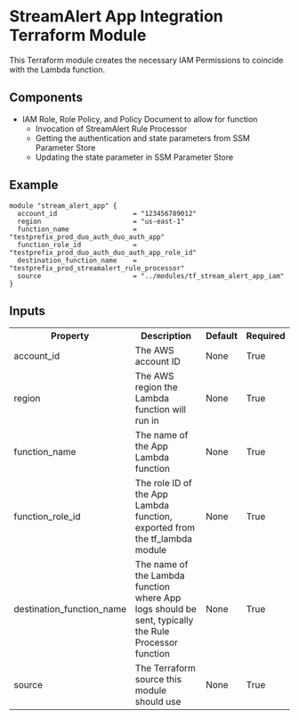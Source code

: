 # StreamAlert App Integration Terraform Module
This Terraform module creates the necessary IAM Permissions to coincide with the Lambda function.

## Components
* IAM Role, Role Policy, and Policy Document to allow for function
  * Invocation of StreamAlert Rule Processor
  * Getting the authentication and state parameters from SSM Parameter Store
  * Updating the state parameter in SSM Parameter Store

## Example
```hcl
module "stream_alert_app" {
  account_id                   = "123456789012"
  region                       = "us-east-1"
  function_name                = "testprefix_prod_duo_auth_duo_auth_app"
  function_role_id             = "testprefix_prod_duo_auth_duo_auth_app_role_id"
  destination_function_name    = "testprefix_prod_streamalert_rule_processor"
  source                       = "../modules/tf_stream_alert_app_iam"
}
```

## Inputs
<table>
  <tr>
    <th>Property</th>
    <th>Description</th>
    <th>Default</th>
    <th>Required</th>
  </tr>
  <tr>
    <td>account_id</td>
    <td>The AWS account ID</td>
    <td>None</td>
    <td>True</td>
  </tr>
  <tr>
    <td>region</td>
    <td>The AWS region the Lambda function will run in</td>
    <td>None</td>
    <td>True</td>
  </tr>
  <tr>
    <td>function_name</td>
    <td>The name of the App Lambda function</td>
    <td>None</td>
    <td>True</td>
  </tr>
  <tr>
    <td>function_role_id</td>
    <td>The role ID of the App Lambda function, exported from the tf_lambda module</td>
    <td>None</td>
    <td>True</td>
  </tr>
  <tr>
    <td>destination_function_name</td>
    <td>The name of the Lambda function where App logs should be sent, typically the Rule Processor function</td>
    <td>None</td>
    <td>True</td>
  </tr>
  <tr>
    <td>source</td>
    <td>The Terraform source this module should use</td>
    <td>None</td>
    <td>True</td>
  </tr>
</table>
